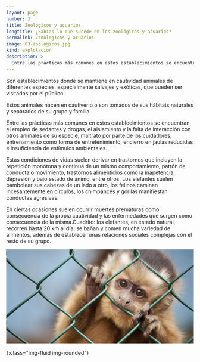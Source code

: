 ```yaml
---
layout: page
number: 3
title: Zoológicos y acuarios
longtitle: ¿Sabías lo que sucede en los zoológicos y acuarios?
permalink: /zoologicos-y-acuarios
image: 03-zoologicos.jpg
kind: explotacion
description: >
  Entre las prácticas más comunes en estos establecimientos se encuentran el empleo de sedantes y drogas, el aislamiento y la falta de interacción con otros animales de su especie, maltrato por parte de los cuidadores, entrenamiento como forma de entretenimiento, encierro en jaulas reducidas e insuficiencia de estímulos ambientales.
---
```


<div class="row">
<div class="col-md-6 col-sm-12" markdown="1">

Son establecimientos donde se mantiene en cautividad animales de diferentes especies, especialmente salvajes y exóticas, que pueden ser visitados por el público.

Estos animales nacen en cautiverio o son tomados de sus hábitats naturales y separados de su grupo y familia.

Entre las prácticas más comunes en estos establecimientos se encuentran el empleo de sedantes y drogas, el aislamiento y la falta de interacción con otros animales de su especie, maltrato por parte de los cuidadores, entrenamiento como forma de entretenimiento, encierro en jaulas reducidas e insuficiencia de estímulos ambientales.

Estas condiciones de vidas suelen derivar en trastornos que incluyen la repetición monótona y continua de un mismo comportamiento, patrón de conducta o movimiento, trastornos alimenticios como la inapetencia, depresión y bajo estado de ánimo, entre otros. Los elefantes suelen bambolear sus cabezas de un lado a otro, los felinos caminan incesantemente en círculos, los chimpancés y gorilas manifiestan conductas agresivas.
 
En ciertas ocasiones suelen ocurrir muertes prematuras como consecuencia de la propia cautividad y las enfermedades que surgen como consecuencia de la misma.Cuadrito: los elefantes, en estado natural, recorren hasta 20 km al día, se bañan y comen mucha variedad de alimentos, además de establecer unas relaciones sociales complejas con el resto de su grupo.

</div>

 
<div class="col-md-6 col-sm-12" markdown="1">

  ![mono]

</div>

</div>


[mono]: images/03-mono.jpeg
{:class="img-fluid img-rounded"}